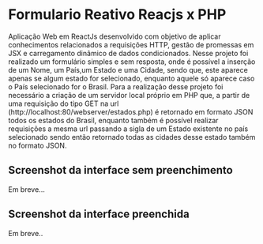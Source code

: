 # Formulario Reativo Reacjs x PHP

Aplicação Web em ReactJs desenvolvido com objetivo de aplicar conhecimentos relacionados a requisições HTTP, gestão de promessas em JSX e carregamento dinâmico de dados condicionados.
Nesse projeto foi realizado um formulário simples e sem resposta, onde é possível a inserção de um Nome, um País,um Estado e uma Cidade, sendo que, este aparece apenas se algum estado for selecionado, enquanto aquele só aparece caso o País selecionado for o Brasil.
Para a realização desse projeto foi necessário a criação de um servidor local próprio em PHP que, a partir de uma requisição do tipo GET na url (http://localhost:80/webserver/estados.php) é retornado em formato JSON todos os estados do Brasil, enquanto também é possível realizar requisições a mesma url passando a sigla de um Estado existente no país selecionado sendo então retornado todas as cidades desse estado também no formato JSON.

## Screenshot da interface sem preenchimento 
Em breve...

## Screenshot da interface preenchida
Em breve..